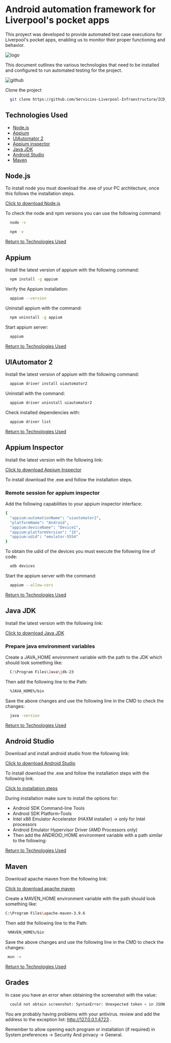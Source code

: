 
# Android automation framework for Liverpool's pocket apps 

This proyect was developed to provide automated test case executions for Liverpool's pocket apps, enabling us to monitor their proper functioning and behavior.



![logo](./img/liv.png)



This document outlines the various technologies that need to be installed and configured to run automated testing for the project.

![github](./img/git.png)

Clone the project 

```bash
  git clone https://github.com/Servicios-Liverpool-Infraestructura/ICD_Automation_AppiumADR.git
```
## Technologies Used
* [Node.js](#node.js)
* [Appium](#appium)
* [UIAutomator 2](#uiautomator-2)
* [Appium inspector](#appium-inspector)
* [Java JDK](#java-jdk)
* [Android Studio](#android-studio)
* [Maven](#maven)

## Node.js 

To install node you must download the .exe of your PC architecture, once this follows the installation steps.

[Click to download Node.js](https://nodejs.org/en)

To check the node and npm versions you can use the following command:

```bash
  node -v
```
```bash
  npm -v
```
[Return to Technologies Used](#technologies-used)

## Appium

Install the latest version of appium with the following command:

```bash
  npm install -g appium
```
Verify the Appium installation:
```bash
  appium --version
```
Uninstall appium with the command:
```bash
  npm uninstall -g appium
```
Start appium server:
```bash
  appium
```
[Return to Technologies Used](#technologies-used)

## UIAutomator 2

Install the latest version of appium with the following command:

```bash
  appium driver install uiautomator2
```
Uninstall with the command:
```bash
  appium driver uninstall uiautomator2
```
Check installed dependencies with:
```bash
  appium driver list
```
[Return to Technologies Used](#technologies-used)

## Appium Inspector

Install the latest version with the following link:

[Click to download Appium Inspector](https://github.com/appium/appium-inspector/releases)

To install download the .exe and follow the installation steps.

### Remote session for appium inspector

Add the following capabilities to your appium inspector interface:
```bash
{
  "appium:automationName": "uiautomator2",
  "platformName": "Android",
  "appium:deviceName": "Device1",
  "appium:platformVersion": "15",
  "appium:udid": "emulator-5554"
}
```
To obtain the udid of the devices you must execute the following line of code:
```bash
  adb devices
```
Start the appium server with the command:
```bash
  appium --allow-cors
```
[Return to Technologies Used](#technologies-used)

## Java JDK

Install the latest version with the following link:

[Click to download Java JDK](https://www.oracle.com/java/technologies/downloads/) 

### Prepare java environment variables
 
Create a JAVA_HOME environment variable with the path to the JDK which should look something like:

```bash
  C:\Program Files\Java\jdk-23
```
Then add the following line to the Path:
```bash
  %JAVA_HOME%/bin
```
Save the above changes and use the following line in the CMD to check the changes:
```bash
  java -version
```
[Return to Technologies Used](#technologies-used)

## Android Studio

Download and install android studio from the following link:

[Click to download Android Studio](https://developer.android.com/studio?hl=es-419) 

To install download the .exe and follow the installation steps with the following link.

[Click to installation steps](https://anivaz.medium.com/how-to-set-up-appium-with-android-studio-for-mobile-app-testing-a300b7910364)

During installation make sure to install the options for:

- Android SDK Command-line Tools
- Android SDK Platform-Tools
- Intel x86 Emulator Accelerator (HAXM installer) -> only for Intel processors
- Android Emulator Hypervisor Driver (AMD Processors only)
- Then add the ANDROID_HOME environment variable with a path similar to the following:

[Return to Technologies Used](#technologies-used)

## Maven

Download apache maven from the following link:

[Click to download apache maven](https://maven.apache.org/download.cgi) 

Create a MAVEN_HOME environment variable with the path should look something like:

```bash
C:\Program Files\apache-maven-3.9.6
```
Then add the following line to the Path:
```bash
 %MAVEN_HOME%/bin
```
Save the above changes and use the following line in the CMD to check the changes:

```bash
 mvn -v
```
[Return to Technologies Used](#technologies-used)

## Grades

In case you have an error when obtaining the screenshot with the value:

```bash
  could not obtain screenshot: SyntaxError: Unexpected token < in JSON at position 0
```

You are probably having problems with your antivirus. review and add the address to the exception list: http://127.0.0.1:4723 .

Remember to allow opening each program or installation (if required) in System preferences -> Security And privacy -> General.
